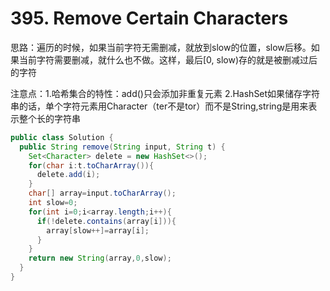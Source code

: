 # 395. Remove Certain Characters

思路：遍历的时候，如果当前字符无需删减，就放到slow的位置，slow后移。如果当前字符需要删减，就什么也不做。这样，最后[0, slow)存的就是被删减过后的字符

注意点：1.哈希集合的特性：add()只会添加非重复元素 2.HashSet如果储存字符串的话，单个字符元素用Character（ter不是tor）而不是String,string是用来表示整个长的字符串

```java
public class Solution {
  public String remove(String input, String t) {
    Set<Character> delete = new HashSet<>();
    for(char i:t.toCharArray()){
      delete.add(i);
    }
    char[] array=input.toCharArray();
    int slow=0;
    for(int i=0;i<array.length;i++){
      if(!delete.contains(array[i])){
        array[slow++]=array[i];
      }
    }
    return new String(array,0,slow);
  }
}

